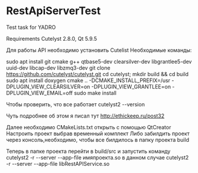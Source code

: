 # RestApiServerTest
Test task for YADRO

Requirements Cutelyst 2.8.0, Qt 5.9.5

Для работы API необходимо установить Cutelist
Необходимые команды:

sudo apt install git cmake g++ qtbase5-dev clearsilver-dev libgrantlee5-dev uuid-dev libcap-dev libzmq3-dev
git clone https://github.com/cutelyst/cutelyst.git
cd cutelyst; mkdir build && cd build
sudo apt install doxygen
cmake .. -DCMAKE_INSTALL_PREFIX=/usr -DPLUGIN_VIEW_CLEARSILVER=on -DPLUGIN_VIEW_GRANTLEE=on -DPLUGIN_VIEW_EMAIL=off
sudo make install

Чтобы проверить, что все работает
cutelyst2 --version

Чуть подробнее об этом я писал тут http://ethickeep.ru/post32

Далее необходимо CMakeLists.txt открыть с помощью QtCreator
Настроить проект выбрав временный комплект
Либо забилдить проект через консоль,необходимо, чтобы все билдилось в папку проекта build

Теперь в папке проекта перейти в build/src и запустить команду
cutelyst2 -r --server --app-file имяпроекта.so
в данном случае 
cutelyst2 -r --server --app-file libRestAPIService.so
